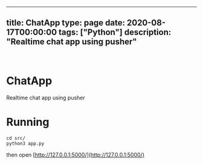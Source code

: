 
---
title: ChatApp
type: page
date: 2020-08-17T00:00:00
tags: ["Python"]
description: "Realtime chat app using pusher"
---


<br>

# ChatApp
Realtime chat app using pusher

# Running
```
cd src/
python3 app.py
```

then open [http://127.0.0.1:5000/](http://127.0.0.1:5000/)
